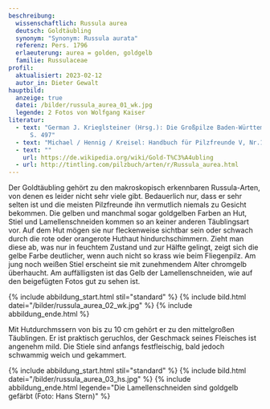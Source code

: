 ```yaml
---
beschreibung:
  wissenschaftlich: Russula aurea
  deutsch: Goldtäubling
  synonym: "Synonym: Russula aurata"
  referenz: Pers. 1796
  erlaeuterung: aurea = golden, goldgelb
  familie: Russulaceae
profil:
  aktualisiert: 2023-02-12
  autor_in: Dieter Gewalt
hauptbild:
  anzeige: true
  datei: /bilder/russula_aurea_01_wk.jpg
  legende: 2 Fotos von Wolfgang Kaiser
literatur:
  - text: "German J. Krieglsteiner (Hrsg.): Die Großpilze Baden-Württembergs Band 2
      S. 497"
  - text: "Michael / Hennig / Kreisel: Handbuch für Pilzfreunde V, Nr.117"
  - text: ""
    url: https://de.wikipedia.org/wiki/Gold-T%C3%A4ubling
  - url: http://tintling.com/pilzbuch/arten/r/Russula_aurea.html
---
```

Der Goldtäubling gehört zu den makroskopisch erkennbaren Russula-Arten, von denen es leider nicht sehr viele gibt. Bedauerlich nur, dass er sehr selten ist und die meisten Pilzfreunde ihn vermutlich niemals zu Gesicht bekommen. Die gelben und manchmal sogar goldgelben Farben an Hut, Stiel und Lamellenschneiden kommen so an keiner anderen Täublingsart vor. Auf dem Hut mögen sie nur fleckenweise sichtbar sein oder schwach durch die rote oder orangerote Huthaut hindurchschimmern. Zieht man diese ab, was nur in feuchtem Zustand und zur Hälfte gelingt, zeigt sich die gelbe Farbe deutlicher, wenn auch nicht so krass wie beim Fliegenpilz. Am jung noch weißen Stiel erscheint sie mit zunehmendem Alter chromgelb überhaucht. Am auffälligsten ist das Gelb der Lamellenschneiden, wie auf den beigefügten Fotos gut zu sehen ist.

{% include abbildung_start.html stil="standard" %}
{% include bild.html datei="/bilder/russula_aurea_02_wk.jpg" %}
{% include abbildung_ende.html %}

Mit Hutdurchmssern von bis zu 10 cm gehört er zu den mittelgroßen Täublingen. Er ist praktisch geruchlos, der Geschmack seines Fleisches ist angenehm mild. Die Stiele sind anfangs festfleischig, bald jedoch schwammig weich und gekammert.

{% include abbildung_start.html stil="standard" %}
{% include bild.html datei="/bilder/russula_aurea_03_hs.jpg" %}
{% include abbildung_ende.html legende="Die Lamellenschneiden sind goldgelb gefärbt (Foto: Hans Stern)" %}
